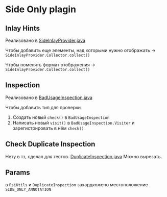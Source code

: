 # Side Only plagin 

## Inlay Hints
Реализовано в [SideInlayProvider.java](src%2Fmain%2Fjava%2Fcom%2Fexbo%2Fsideonlyintelijiplugin%2FSideInlayProvider.java)

Чтобы добавить еще элементы, над которыми нужно отображать -> `SideInlayProvider.Collector.collect()`

Чтобы поменять формат отображения -> `SideInlayProvider.Collector.collect()`


## Inspection
Реализовано в [BadUsageInspection.java](src%2Fmain%2Fjava%2Fcom%2Fexbo%2Fsideonlyintelijiplugin%2FBadUsageInspection.java)

Чтобы добавить тип для проверки
1. Создать новый `check()` в `BadUsageInspection`
2. Написать новый `visit()` в `BadUsageInspection.Visiter` и зарегистрировать в нём `check()`

## Check Duplicate Inspection
Нету в тз, сделал для тестов. [DuplicateInspection.java](src%2Fmain%2Fjava%2Fcom%2Fexbo%2Fsideonlyintelijiplugin%2FDuplicateInspection.java)
Можно вырезать.

## Params
в `PsiUtils` и `DuplicateInspection` захардкожено местоположение `SIDE_ONLY_ANNOTATION`
